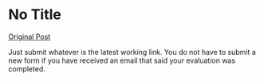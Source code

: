 # No Title

[Original Post](https://discourse.onlinedegree.iitm.ac.in/t/169029/471)

<p>Just submit whatever is the latest working link. You do not have to submit a new form if you have received an email that said your evaluation was completed.</p>
